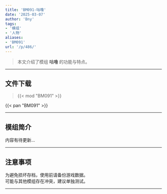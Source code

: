 ```yaml
---
title: 'BM091-咕噜'
date: '2025-03-07'
author: 'Bny'
tags:
- '模组'
- '人物'
aliases:
- 'BM091'
url: '/p/486/'
---
```


> 本文介绍了模组 **咕噜** 的功能与特点。

---

## 文件下载  

> {{< mod "BM091" >}}  

{{< pan "BM091" >}}  

---

## 模组简介

>  
内容有待更新...  

---

## 注意事项

>  
为避免损坏存档，使用前请备份游戏数据。  
可能与其他模组存在冲突，建议单独测试。  

---

